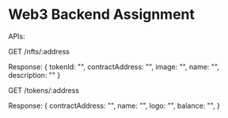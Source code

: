 # Web3 Backend Assignment

APIs:

GET /nfts/:address

Response: {
  tokenId: "",
  contractAddress: "",
  image: "",
  name: "",
  description: ""
}

GET /tokens/:address

Response: {
  contractAddress: "",
  name: "",
  logo: "",
  balance: "",
}

